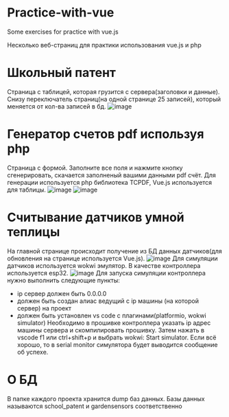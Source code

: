 # Practice-with-vue
Some exercises for practice with vue.js

Несколько веб-страниц для практики использования vue.js и php

# Школьный патент
Страница с таблицей, которая грузится с сервера(заголовки и данные). Снизу переключатель страниц(на одной странице 25 записей), который меняется от кол-ва записей в бд.
![image](https://user-images.githubusercontent.com/60074069/236664902-be2db9cf-d3ab-4a11-809e-e6970523a2ea.png)

# Генератор счетов pdf используя php
Страница с формой. Заполните все поля и нажмите кнопку сгенерировать, скачается заполненый вашими данными pdf счёт. Для генерации используется php библиотека TCPDF, Vue.js используется для таблицы.
![image](https://user-images.githubusercontent.com/60074069/236665177-725411c1-9bea-4349-862b-ed4e597fe4f9.png)
![image](https://user-images.githubusercontent.com/60074069/236665157-7ab7d9c8-c802-4f8f-9b7c-3054e682a497.png)

# Считывание датчиков умной теплицы
На главной странице происходит получение из БД данных датчиков(для обновления на странице используется Vue.js).
![image](https://user-images.githubusercontent.com/60074069/236836223-81303a0a-2762-42f9-ac72-df516d2faf7c.png)
Для симуляции датчиков используется wokwi эмулятор. В качестве контроллера используется esp32.
![image](https://user-images.githubusercontent.com/60074069/236836342-748cd66a-d771-4b63-ab8f-febe6cba6c79.png)
Для запуска симуляции контроллера нужно выполнить следующие пункты: 
- ip сервер должен быть 0.0.0.0
- должен быть создан алиас ведущий с ip машины (на которой сервер) на проект
- должен быть установлен vs code с плагинами(platformio, wokwi simulator)
Необходимо в прошивке контроллера указать ip адрес машины сервера и скомпилировать прошивку. Затем нажать в vscode f1 или ctrl+shift+p и выбрать wokwi: Start simulator. Если всё хорошо, то в serial monitor симулятора будет выводится сообщение об успехе.

# О БД
В папке каждого проекта хранится dump баз данных. Базы данных называются school_patent и gardensensors соответственно
